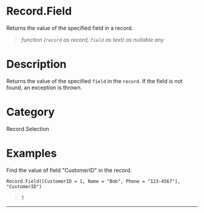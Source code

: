# Record.Field
Returns the value of the specified field in a record.
> _function (<code>record</code> as record, <code>field</code> as text) as nullable any_

# Description 
Returns the value of the specified <code>field</code> in the <code>record</code>. If the field is not found, an exception is thrown.
# Category 
Record.Selection
# Examples 
Find the value of field "CustomerID" in the record.
```
Record.Field([CustomerID = 1, Name = "Bob", Phone = "123-4567"], "CustomerID")
```
> 1
***
